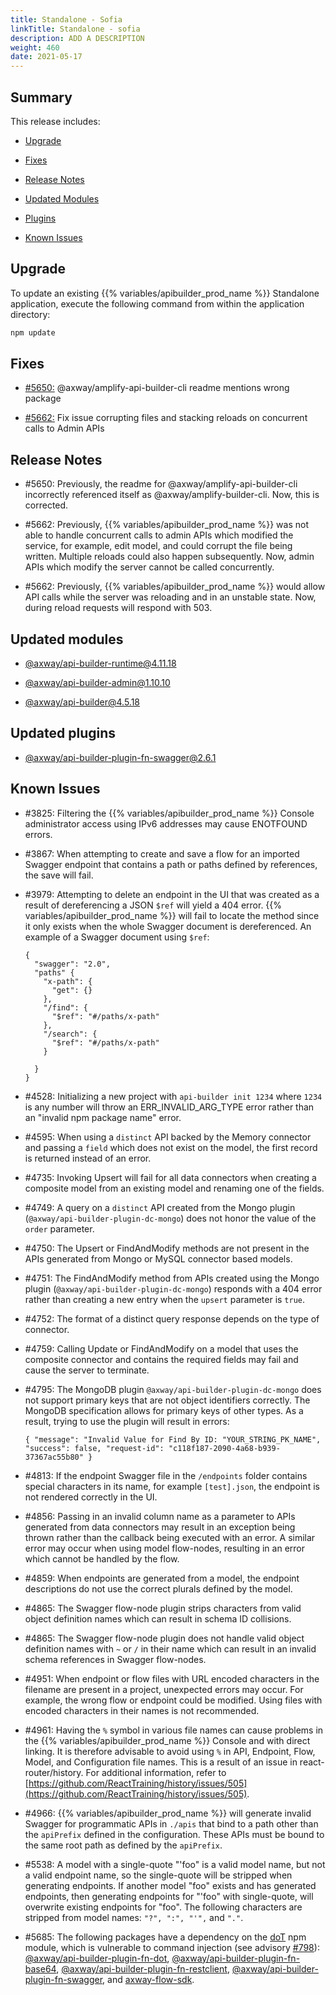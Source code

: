 ```yaml
---
title: Standalone - Sofia
linkTitle: Standalone - sofia
description: ADD A DESCRIPTION
weight: 460
date: 2021-05-17
---
```


## Summary

This release includes:

* [Upgrade](#upgrade)

* [Fixes](#fixes)

* [Release Notes](#release-notes)

* [Updated Modules](#updated-modules)

* [Plugins](#updated-plugins)

* [Known Issues](#known-issues)

## Upgrade

To update an existing {{% variables/apibuilder_prod_name %}} Standalone application, execute the following command from within the application directory:

```bash
npm update
```

## Fixes

* [#5650:](#5650) @axway/amplify-api-builder-cli readme mentions wrong package

* [#5662:](#5662) Fix issue corrupting files and stacking reloads on concurrent calls to Admin APIs

## Release Notes

* #5650: Previously, the readme for @axway/amplify-api-builder-cli incorrectly referenced itself as @axway/amplify-builder-cli. Now, this is corrected.

* #5662: Previously, {{% variables/apibuilder_prod_name %}} was not able to handle concurrent calls to admin APIs which modified the service, for example, edit model, and could corrupt the file being written. Multiple reloads could also happen subsequently. Now, admin APIs which modify the server cannot be called concurrently.

* #5662: Previously, {{% variables/apibuilder_prod_name %}} would allow API calls while the server was reloading and in an unstable state. Now, during reload requests will respond with 503.

## Updated modules

* [@axway/api-builder-runtime@4.11.18](https://www.npmjs.com/package/@axway/api-builder-runtime/v/4.11.18)

* [@axway/api-builder-admin@1.10.10](https://www.npmjs.com/package/@axway/api-builder-admin/v/1.10.10)

* [@axway/api-builder@4.5.18](https://www.npmjs.com/package/@axway/api-builder/v/4.5.18)

## Updated plugins

* [@axway/api-builder-plugin-fn-swagger@2.6.1](https://www.npmjs.com/package/@axway/api-builder-plugin-fn-swagger/v/2.6.1)

## Known Issues

* #3825: Filtering the {{% variables/apibuilder_prod_name %}} Console administrator access using IPv6 addresses may cause ENOTFOUND errors.

* #3867: When attempting to create and save a flow for an imported Swagger endpoint that contains a path or paths defined by references, the save will fail.

* #3979: Attempting to delete an endpoint in the UI that was created as a result of dereferencing a JSON `$ref` will yield a 404 error. {{% variables/apibuilder_prod_name %}} will fail to locate the method since it only exists when the whole Swagger document is dereferenced. An example of a Swagger document using `$ref`:

    ```
    {
      "swagger": "2.0",
      "paths" {
        "x-path": {
          "get": {}
        },
        "/find": {
          "$ref": "#/paths/x-path"
        },
        "/search": {
          "$ref": "#/paths/x-path"
        }

      }
    }
    ```

* #4528: Initializing a new project with `api-builder init 1234` where `1234` is any number will throw an ERR_INVALID_ARG_TYPE error rather than an "invalid npm package name" error.

* #4595: When using a `distinct` API backed by the Memory connector and passing a `field` which does not exist on the model, the first record is returned instead of an error.

* #4735: Invoking Upsert will fail for all data connectors when creating a composite model from an existing model and renaming one of the fields.

* #4749: A query on a `distinct` API created from the Mongo plugin (`@axway/api-builder-plugin-dc-mongo`) does not honor the value of the `order` parameter.

* #4750: The Upsert or FindAndModify methods are not present in the APIs generated from Mongo or MySQL connector based models.

* #4751: The FindAndModify method from APIs created using the Mongo plugin (`@axway/api-builder-plugin-dc-mongo`) responds with a 404 error rather than creating a new entry when the `upsert` parameter is `true`.

* #4752: The format of a distinct query response depends on the type of connector.

* #4759: Calling Update or FindAndModify on a model that uses the composite connector and contains the required fields may fail and cause the server to terminate.

* #4795: The MongoDB plugin `@axway/api-builder-plugin-dc-mongo` does not support primary keys that are not object identifiers correctly. The MongoDB specification allows for primary keys of other types. As a result, trying to use the plugin will result in errors:

    ```
    { "message": "Invalid Value for Find By ID: "YOUR_STRING_PK_NAME", "success": false, "request-id": "c118f187-2090-4a68-b939-37367ac55b80" }
    ```

* #4813: If the endpoint Swagger file in the `/endpoints` folder contains special characters in its name, for example `[test].json`, the endpoint is not rendered correctly in the UI.

* #4856: Passing in an invalid column name as a parameter to APIs generated from data connectors may result in an exception being thrown rather than the callback being executed with an error. A similar error may occur when using model flow-nodes, resulting in an error which cannot be handled by the flow.

* #4859: When endpoints are generated from a model, the endpoint descriptions do not use the correct plurals defined by the model.

* #4865: The Swagger flow-node plugin strips characters from valid object definition names which can result in schema ID collisions.

* #4865: The Swagger flow-node plugin does not handle valid object definition names with `~` or `/` in their name which can result in an invalid schema references in Swagger flow-nodes.

* #4951: When endpoint or flow files with URL encoded characters in the filename are present in a project, unexpected errors may occur. For example, the wrong flow or endpoint could be modified. Using files with encoded characters in their names is not recommended.

* #4961: Having the `%` symbol in various file names can cause problems in the {{% variables/apibuilder_prod_name %}} Console and with direct linking. It is therefore advisable to avoid using `%` in API, Endpoint, Flow, Model, and Configuration file names. This is a result of an issue in react-router/history. For additional information, refer to [https://github.com/ReactTraining/history/issues/505](https://github.com/ReactTraining/history/issues/505).

* #4966: {{% variables/apibuilder_prod_name %}} will generate invalid Swagger for programmatic APIs in `./apis` that bind to a path other than the `apiPrefix` defined in the configuration. These APIs must be bound to the same root path as defined by the `apiPrefix`.

* #5538: A model with a single-quote "'foo" is a valid model name, but not a valid endpoint name, so the single-quote will be stripped when generating endpoints. If another model "foo" exists and has generated endpoints, then generating endpoints for "'foo" with single-quote, will overwrite existing endpoints for "foo". The following characters are stripped from model names: `"?", ":", "'",` and `"."`.

* #5685: The following packages have a dependency on the [doT](https://www.npmjs.com/package/dot) npm module, which is vulnerable to command injection (see advisory [#798](https://www.npmjs.com/advisories/798)): [@axway/api-builder-plugin-fn-dot](https://www.npmjs.com/package/@axway/api-builder-plugin-fn-dot), [@axway/api-builder-plugin-fn-base64](https://www.npmjs.com/package/@axway/api-builder-plugin-fn-base64), [@axway/api-builder-plugin-fn-restclient](https://www.npmjs.com/package/@axway/api-builder-plugin-fn-restclient), [@axway/api-builder-plugin-fn-swagger](https://www.npmjs.com/package/@axway/@axway/api-builder-plugin-fn-swagger), and [axway-flow-sdk](https://www.npmjs.com/package/axway-flow-sdk).

